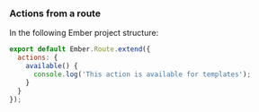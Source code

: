 <!-- Ember -->

### Actions from a route

In the following Ember project structure:



```javascript
export default Ember.Route.extend({
  actions: {
  	available() {
	  console.log('This action is available for templates');
  	}
  }
});
```